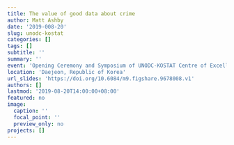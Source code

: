 ```yaml
---
title: The value of good data about crime
author: Matt Ashby
date: '2019-008-20'
slug: unodc-kostat
categories: []
tags: []
subtitle: ''
summary: ''
event: 'Opening Ceremony and Symposium of UNODC-KOSTAT Centre of Excellence'
location: 'Daejeon, Republic of Korea'
url_slides: 'https://doi.org/10.6084/m9.figshare.9678008.v1'
authors: []
lastmod: '2019-08-20T14:00:00+08:00'
featured: no
image:
  caption: ''
  focal_point: ''
  preview_only: no
projects: []
---
```

